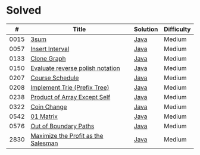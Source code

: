 # Solved

| # | Title | Solution | Difficulty |
|---| ----- | -------- | ---------- |
| 0015 | [3sum](https://leetcode.com/problems/3sum/) | [Java](https://github.com/SeonJK/LeetCode/tree/main/0015-3sum) | Medium |
| 0057 | [Insert Interval](https://leetcode.com/problems/insert-interval/) | [Java](https://github.com/SeonJK/LeetCode/tree/main/0057-insert-interval) | Medium |
| 0133 | [Clone Graph](https://leetcode.com/problems/clone-graph/) | [Java](https://github.com/SeonJK/LeetCode/tree/main/0133-clone-graph) | Medium |
| 0150 | [Evaluate reverse polish notation](https://leetcode.com/problems/evaluate-reverse-polish-notation/) | [Java](https://github.com/SeonJK/LeetCode/tree/main/0150-evaluate-reverse-polish-notation) | Medium | 
| 0207 | [Course Schedule](https://leetcode.com/problems/course-schedule/) | [Java](https://github.com/SeonJK/LeetCode/tree/main/0207-course-schedule) | Medium |
| 0208 | [Implement Trie (Prefix Tree)](https://leetcode.com/problems/implement-trie-prefix-tree/) | [Java](https://github.com/SeonJK/LeetCode/tree/main/0208-implement-trie-prefix-tree) | Medium |
| 0238 | [Product of Array Except Self](https://leetcode.com/problems/product-of-array-except-self/) | [Java](https://github.com/SeonJK/LeetCode/tree/main/0238-product-of-array-except-self) | Medium |
| 0322 | [Coin Change](https://leetcode.com/problems/coin-change/) | [Java](https://github.com/SeonJK/LeetCode/tree/main/0322-coin-change) | Medium |
| 0542 | [01 Matrix](https://leetcode.com/problems/01-matrix/) | [Java](https://github.com/SeonJK/LeetCode/tree/main/0542-01-matrix) | Medium |
| 0576 | [Out of Boundary Paths](https://leetcode.com/problems/out-of-boundary-paths/) | [Java](https://github.com/SeonJK/LeetCode/tree/main/0576-out-of-boundary-paths) | Medium |
| 2830 | [Maximize the Profit as the Salesman](https://leetcode.com/problems/maximize-the-profit-as-the-salesman/) | [Java](https://github.com/SeonJK/LeetCode/tree/main/2830-maximize-the-profit-as-the-salesman) | Medium | 

